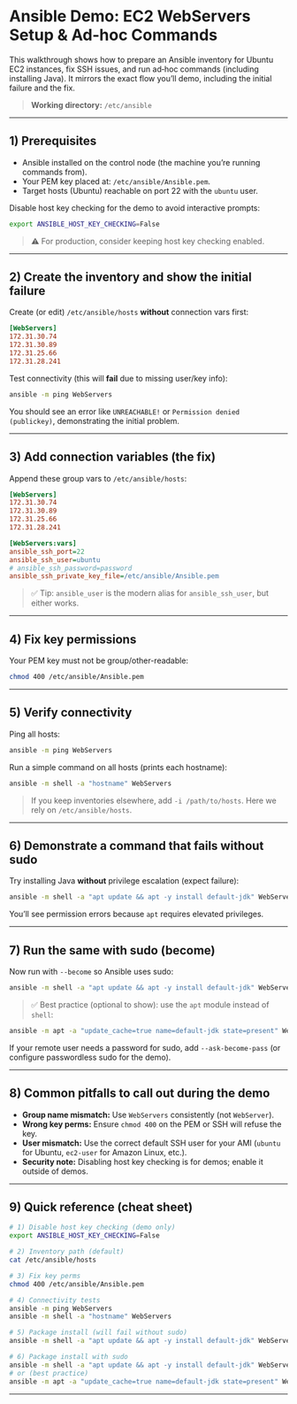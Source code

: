 # Ansible Demo: EC2 **WebServers** Setup & Ad‑hoc Commands

This walkthrough shows how to prepare an Ansible inventory for Ubuntu EC2 instances, fix SSH issues, and run ad‑hoc commands (including installing Java). It mirrors the exact flow you’ll demo, including the initial failure and the fix.

> **Working directory:** `/etc/ansible`

---

## 1) Prerequisites

* Ansible installed on the control node (the machine you’re running commands from).
* Your PEM key placed at: `/etc/ansible/Ansible.pem`.
* Target hosts (Ubuntu) reachable on port 22 with the `ubuntu` user.

Disable host key checking for the demo to avoid interactive prompts:

```bash
export ANSIBLE_HOST_KEY_CHECKING=False
```

> ⚠️ For production, consider keeping host key checking enabled.

---

## 2) Create the inventory and show the **initial failure**

Create (or edit) `/etc/ansible/hosts` **without** connection vars first:

```ini
[WebServers]
172.31.30.74
172.31.30.89
172.31.25.66
172.31.28.241
```

Test connectivity (this will **fail** due to missing user/key info):

```bash
ansible -m ping WebServers
```

You should see an error like `UNREACHABLE!` or `Permission denied (publickey)`, demonstrating the initial problem.

---

## 3) Add connection variables (the fix)

Append these group vars to `/etc/ansible/hosts`:

```ini
[WebServers]
172.31.30.74
172.31.30.89
172.31.25.66
172.31.28.241

[WebServers:vars]
ansible_ssh_port=22
ansible_ssh_user=ubuntu
# ansible_ssh_password=password
ansible_ssh_private_key_file=/etc/ansible/Ansible.pem
```

> ✅ Tip: `ansible_user` is the modern alias for `ansible_ssh_user`, but either works.

---

## 4) Fix key permissions

Your PEM key must not be group/other-readable:

```bash
chmod 400 /etc/ansible/Ansible.pem
```

---

## 5) Verify connectivity

Ping all hosts:

```bash
ansible -m ping WebServers
```

Run a simple command on all hosts (prints each hostname):

```bash
ansible -m shell -a "hostname" WebServers
```

> If you keep inventories elsewhere, add `-i /path/to/hosts`. Here we rely on `/etc/ansible/hosts`.

---

## 6) Demonstrate a command that **fails without sudo**

Try installing Java **without** privilege escalation (expect failure):

```bash
ansible -m shell -a "apt update && apt -y install default-jdk" WebServers
```

You’ll see permission errors because `apt` requires elevated privileges.

---

## 7) Run the same with **sudo** (become)

Now run with `--become` so Ansible uses sudo:

```bash
ansible -m shell -a "apt update && apt -y install default-jdk" WebServers --become
```

> ✅ Best practice (optional to show): use the `apt` module instead of `shell`:

```bash
ansible -m apt -a "update_cache=true name=default-jdk state=present" WebServers --become
```

If your remote user needs a password for sudo, add `--ask-become-pass` (or configure passwordless sudo for the demo).

---

## 8) Common pitfalls to call out during the demo

* **Group name mismatch:** Use `WebServers` consistently (not `WebServer`).
* **Wrong key perms:** Ensure `chmod 400` on the PEM or SSH will refuse the key.
* **User mismatch:** Use the correct default SSH user for your AMI (`ubuntu` for Ubuntu, `ec2-user` for Amazon Linux, etc.).
* **Security note:** Disabling host key checking is for demos; enable it outside of demos.

---

## 9) Quick reference (cheat sheet)

```bash
# 1) Disable host key checking (demo only)
export ANSIBLE_HOST_KEY_CHECKING=False

# 2) Inventory path (default)
cat /etc/ansible/hosts

# 3) Fix key perms
chmod 400 /etc/ansible/Ansible.pem

# 4) Connectivity tests
ansible -m ping WebServers
ansible -m shell -a "hostname" WebServers

# 5) Package install (will fail without sudo)
ansible -m shell -a "apt update && apt -y install default-jdk" WebServers

# 6) Package install with sudo
ansible -m shell -a "apt update && apt -y install default-jdk" WebServers --become
# or (best practice)
ansible -m apt -a "update_cache=true name=default-jdk state=present" WebServers --become
```

---
